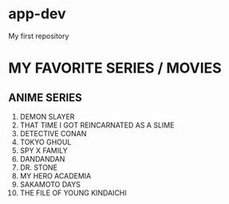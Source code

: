 # app-dev
My first repository
# MY FAVORITE SERIES / MOVIES
## ANIME SERIES
1. DEMON SLAYER
2. THAT TIME I GOT REINCARNATED AS A SLIME
3. DETECTIVE CONAN
4. TOKYO GHOUL
5. SPY X FAMILY
6. DANDANDAN
7. DR. STONE
8. MY HERO ACADEMIA
9. SAKAMOTO DAYS
10. THE FILE OF YOUNG KINDAICHI
